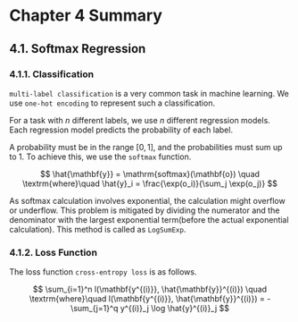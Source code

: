 # Chapter 4 Summary

## 4.1. Softmax Regression

### 4.1.1. Classification

`multi-label classification` is a very common task in machine learning. We use `one-hot encoding` to represent such a classification.

For a task with $n$ different labels, we use $n$ different regression models. Each regression model predicts the probability of each label.

A probability must be in the range $[0, 1]$, and the probabilities must sum up to $1$. To achieve this, we use the `softmax` function.

$$
    \hat{\mathbf{y}} = \mathrm{softmax}(\mathbf{o})
    \quad \textrm{where}\quad
    \hat{y}_i = \frac{\exp(o_i)}{\sum_j \exp(o_j)}
$$

As softmax calculation involves exponential, the calculation might overflow or underflow. This problem is mitigated by dividing the numerator and the denominator with the largest exponential term(before the actual exponential calculation). This method is called as `LogSumExp`.

### 4.1.2. Loss Function

The loss function `cross-entropy loss` is as follows.

$$
    \sum_{i=1}^n l(\mathbf{y^{(i)}}, \hat{\mathbf{y}}^{(i)})
    \quad \textrm{where}\quad
    l(\mathbf{y^{(i)}}, \hat{\mathbf{y}}^{(i)}) = - \sum_{j=1}^q y^{(i)}_j \log \hat{y}^{(i)}_j
$$
